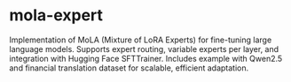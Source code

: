 # mola-expert
Implementation of MoLA (Mixture of LoRA Experts) for fine-tuning large language models. Supports expert routing, variable experts per layer, and integration with Hugging Face SFTTrainer. Includes example with Qwen2.5 and financial translation dataset for scalable, efficient adaptation.
